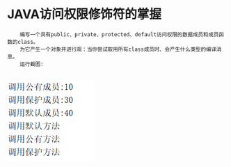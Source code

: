 #  JAVA访问权限修饰符的掌握
		编写一个具有public、private、protected、default访问权限的数据成员和成员函数的class。
		为它产生一个对象并进行观：当你尝试取用所有class成员时、会产生什么类型的编译消息。
		运行截图:
## ![Image text](https://raw.githubusercontent.com/luoyijie123/lyj/master/实验三_熟悉JAVA面向对象的概念/classtest/runpicture.PNG)
